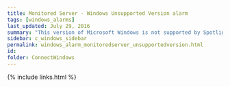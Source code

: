 ```yaml
---
title: ﻿Monitored Server - Windows Unsupported Version alarm
tags: [windows_alarms]
last_updated: July 29, 2016
summary: "This version of Microsoft Windows is not supported by Spotlight. Some collections may fail because Spotlight has not been tested against this Microsoft Windows version yet. Use at your own risk."
sidebar: c_windows_sidebar
permalink: windows_alarm_monitoredserver_unsupportedversion.html
id:
folder: ConnectWindows
---
```




{% include links.html %}
